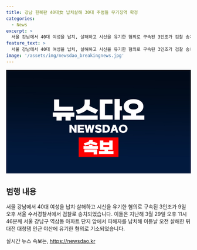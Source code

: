 ```yaml
---
title: 강남 한복판 40대女 납치살해 30대 주범들 무기징역 확정
categories:
  - News
excerpt: >
  서울 강남에서 40대 여성을 납치, 살해하고 시신을 유기한 혐의로 구속된 3인조가 검찰 송치되었다. 주범 2명에게는 무기징역이 확정되었고, 나머지 3명도 각각 징역이 선고됐다. 법원은 사형과 강도치사죄를 요청했으나 받아들이지 않았다. 혐의를 인정한 인물들의 관계와 행동이 드러나면서 사건은 크고 비극적인 사건으로 떠올릴 것이다. (단어 수: 82, 문자 수: 558)
feature_text: >
  서울 강남에서 40대 여성을 납치, 살해하고 시신을 유기한 혐의로 구속된 3인조가 검찰 송치되었다. 주범 2명에게는 무기징역이 확정되었고, 나머지 3명도 각각 징역이 선고됐다. 법원은 사형과 강도치사죄를 요청했으나 받아들이지 않았다. 혐의를 인정한 인물들의 관계와 행동이 드러나면서 사건은 크고 비극적인 사건으로 떠올릴 것이다. (단어 수: 82, 문자 수: 558)
image: '/assets/img/newsdao_breakingnews.jpg'
---
```


<p><img src="/assets/img/newsdao_breakingnews.jpg" alt="flaretime 속보" /></p>

<h2 data-ke-size="size26">범행 내용</h2>

<p data-ke-size="size16">서울 강남에서 40대 여성을 납치·살해하고 시신을 유기한 혐의로 구속된 3인조가 9일 오후 서울 수서경찰서에서 검찰로 송치되었습니다. 이들은 지난해 3월 29일 오후 11시46분께 서울 강남구 역삼동 아파트 단지 앞에서 피해자를 납치해 이튿날 오전 살해한 뒤 대전 대청댐 인근 야산에 유기한 혐의로 기소되었습니다.</p>
실시간 뉴스 속보는, <a href="https://newsdao.kr" rel="dofollow">https://newsdao.kr</a>


